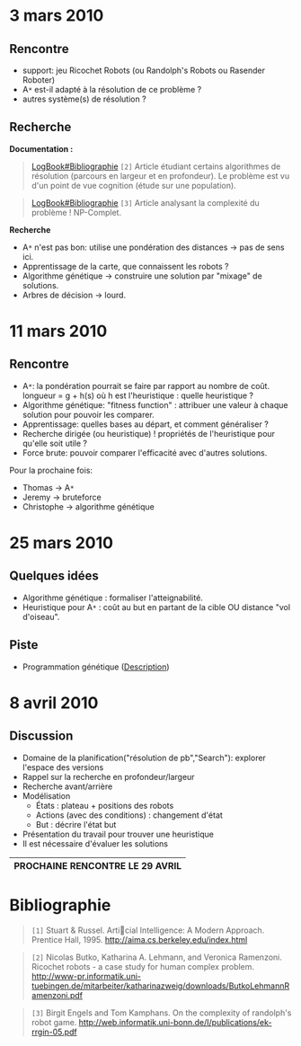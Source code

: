 # 3 mars 2010 #

## Rencontre ##

  * support: jeu Ricochet Robots (ou Randolph's Robots ou Rasender Roboter)
  * A`*` est-il adapté à la résolution de ce problème ?
  * autres système(s) de résolution ?

## Recherche ##

**Documentation :**

> [LogBook#Bibliographie](LogBook#Bibliographie.md) `[2]` Article étudiant certains algorithmes de résolution (parcours en largeur et en profondeur). Le problème est vu d'un point de vue cognition (étude sur une population).

> [LogBook#Bibliographie](LogBook#Bibliographie.md) `[3]` Article analysant la complexité du problème ! NP-Complet.

**Recherche**
  * A`*` n'est pas bon: utilise une pondération des distances -> pas de sens ici.
  * Apprentissage de la carte, que connaissent les robots ?
  * Algorithme génétique -> construire une solution par "mixage" de solutions.
  * Arbres de décision -> lourd.


# 11 mars 2010 #

## Rencontre ##

  * A`*`: la pondération pourrait se faire par rapport au nombre de coût. longueur = g + h(s) où h est l'heuristique : quelle heuristique ?
  * Algorithme génétique: "fitness function" : attribuer une valeur à chaque solution pour pouvoir les comparer.
  * Apprentissage: quelles bases au départ, et comment généraliser ?
  * Recherche dirigée (ou heuristique) ! propriétés de l'heuristique pour qu'elle soit utile ?
  * Force brute: pouvoir comparer l'efficacité avec d'autres solutions.

Pour la prochaine fois:

  * Thomas -> A`*`
  * Jeremy -> bruteforce
  * Christophe -> algorithme génétique


# 25 mars 2010 #

## Quelques idées ##

  * Algorithme génétique : formaliser l'atteignabilité.
  * Heuristique pour A`*` : coût au but en partant de la cible OU distance "vol d'oiseau".

## Piste ##

  * Programmation génétique ([Description](http://fr.wikipedia.org/wiki/Programmation_g%C3%A9n%C3%A9tique))

# 8 avril 2010 #

## Discussion ##

  * Domaine de la planification("résolution de pb","Search"): explorer l'espace des versions
  * Rappel sur la recherche en profondeur/largeur
  * Recherche avant/arrière
  * Modélisation
    * États : plateau + positions des robots
    * Actions (avec des conditions) : changement d'état
    * But : décrire l'état but
  * Présentation du travail pour trouver une heuristique
  * Il est nécessaire d'évaluer les solutions

|**PROCHAINE RENCONTRE LE 29 AVRIL**|
|:----------------------------------|


# Bibliographie #
> `[1]` Stuart & Russel. Articial Intelligence: A Modern Approach. Prentice Hall, 1995. http://aima.cs.berkeley.edu/index.html

> `[2]` Nicolas Butko, Katharina A. Lehmann, and Veronica Ramenzoni. Ricochet robots - a case study for human complex problem. http://www-pr.informatik.uni-tuebingen.de/mitarbeiter/katharinazweig/downloads/ButkoLehmannRamenzoni.pdf

> `[3]` Birgit Engels and Tom Kamphans. On the complexity of randolph's robot game. http://web.informatik.uni-bonn.de/I/publications/ek-rrgin-05.pdf